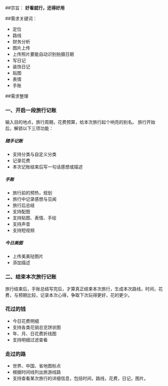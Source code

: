 ##宗旨：
**好看就行，还得好用**

##需求关键词：
- 定位
- 路线
- 财务分析
- 图片上传
- 上传照片要能自动识别拍摄日期
- 写日记
- 装饰日记
- 贴图
- 表情
- 手账

##需求整理
### 一、开启一段旅行记账
输入目的地点，旅行周期，花费预算，给本次旅行起个响亮的别名。
旅行开始后，解锁以下三项功能：
##### 随手记账
- 支持分类与自定义分类
- 记录花费
- 本次记账结束后写一句话感想或描述

##### 手账
- 旅行前的预热，规划
- 旅行中记录感想与见闻
- 旅行后总结
- 支持配图
- 支持贴图、表情、手绘
- 支持声音
- 支持短视频

##### 今日美图
- 上传美美哒图片
- 添加描述

### 二、结束本次旅行记账
旅行结束后，手账总结写完后，才算真正结束本次旅行，生成本次路线，时间，花费，与预期比较，记录本次心得，争取下次玩得更好，花的更少。

### 花过的钱
- 今日花费明细
- 支持各类花销总览饼状图
- 年、月、日花费折线图
- 支持明细过滤查看

### 走过的路
- 世界、中国、省地图标点
- 根据时间线列出旅游线路
- 支持查看某次旅行的详细信息，包括时间，路线，花费，日记，图片。




























